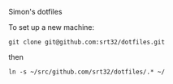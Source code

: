 Simon's dotfiles

To set up a new machine:

`git clone git@github.com:srt32/dotfiles.git`

then

`ln -s ~/src/github.com/srt32/dotfiles/.* ~/`
